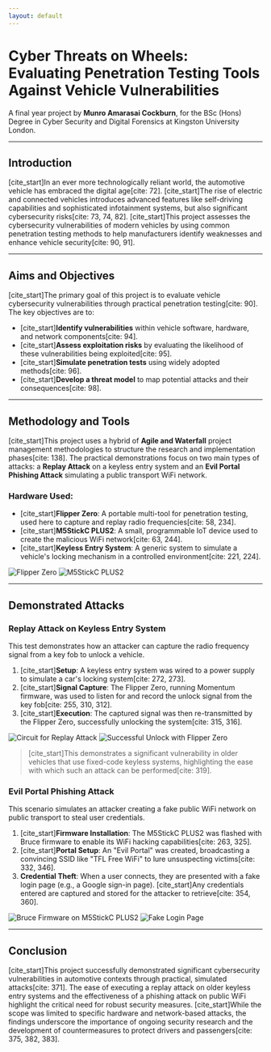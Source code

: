 ```yaml
---
layout: default
---
```


# Cyber Threats on Wheels: Evaluating Penetration Testing Tools Against Vehicle Vulnerabilities

A final year project by **Munro Amarasai Cockburn**, for the BSc (Hons) Degree in Cyber Security and Digital Forensics at Kingston University London.

---

## Introduction

[cite_start]In an ever more technologically reliant world, the automotive vehicle has embraced the digital age[cite: 72]. [cite_start]The rise of electric and connected vehicles introduces advanced features like self-driving capabilities and sophisticated infotainment systems, but also significant cybersecurity risks[cite: 73, 74, 82]. [cite_start]This project assesses the cybersecurity vulnerabilities of modern vehicles by using common penetration testing methods to help manufacturers identify weaknesses and enhance vehicle security[cite: 90, 91].

***

## Aims and Objectives

[cite_start]The primary goal of this project is to evaluate vehicle cybersecurity vulnerabilities through practical penetration testing[cite: 90]. The key objectives are to:

* [cite_start]**Identify vulnerabilities** within vehicle software, hardware, and network components[cite: 94].
* [cite_start]**Assess exploitation risks** by evaluating the likelihood of these vulnerabilities being exploited[cite: 95].
* [cite_start]**Simulate penetration tests** using widely adopted methods[cite: 96].
* [cite_start]**Develop a threat model** to map potential attacks and their consequences[cite: 98].

***

## Methodology and Tools

[cite_start]This project uses a hybrid of **Agile and Waterfall** project management methodologies to structure the research and implementation phases[cite: 138]. The practical demonstrations focus on two main types of attacks: a **Replay Attack** on a keyless entry system and an **Evil Portal Phishing Attack** simulating a public transport WiFi network.

### Hardware Used:

* [cite_start]**Flipper Zero**: A portable multi-tool for penetration testing, used here to capture and replay radio frequencies[cite: 58, 234].
* [cite_start]**M5StickC PLUS2**: A small, programmable IoT device used to create the malicious WiFi network[cite: 63, 244].
* [cite_start]**Keyless Entry System**: A generic system to simulate a vehicle's locking mechanism in a controlled environment[cite: 221, 224].

![Flipper Zero](https://github.com/user-attachments/assets/515513a3-b98f-4315-ae78-68e515d9a9f2)
![M5StickC PLUS2](https://github.com/user-attachments/assets/1f30e2f5-d5ae-435e-9fde-0b73c22b102b)

---

## Demonstrated Attacks

### Replay Attack on Keyless Entry System

This test demonstrates how an attacker can capture the radio frequency signal from a key fob to unlock a vehicle.

1.  [cite_start]**Setup**: A keyless entry system was wired to a power supply to simulate a car's locking system[cite: 272, 273].
2.  [cite_start]**Signal Capture**: The Flipper Zero, running Momentum firmware, was used to listen for and record the unlock signal from the key fob[cite: 255, 310, 312].
3.  [cite_start]**Execution**: The captured signal was then re-transmitted by the Flipper Zero, successfully unlocking the system[cite: 315, 316].

![Circuit for Replay Attack](https://github.com/user-attachments/assets/05930e6e-6931-4148-89c0-93a0ca3e8274)
![Successful Unlock with Flipper Zero](https://github.com/user-attachments/assets/f71fd8a8-348f-449e-b851-512b07223e71)

> [cite_start]This demonstrates a significant vulnerability in older vehicles that use fixed-code keyless systems, highlighting the ease with which such an attack can be performed[cite: 319].

### Evil Portal Phishing Attack

This scenario simulates an attacker creating a fake public WiFi network on public transport to steal user credentials.

1.  [cite_start]**Firmware Installation**: The M5StickC PLUS2 was flashed with Bruce firmware to enable its WiFi hacking capabilities[cite: 263, 325].
2.  [cite_start]**Portal Setup**: An "Evil Portal" was created, broadcasting a convincing SSID like "TFL Free WiFi" to lure unsuspecting victims[cite: 332, 346].
3.  **Credential Theft**: When a user connects, they are presented with a fake login page (e.g., a Google sign-in page). [cite_start]Any credentials entered are captured and stored for the attacker to retrieve[cite: 354, 360].

![Bruce Firmware on M5StickC PLUS2](https://github.com/user-attachments/assets/d4d1cc84-93c6-48cd-b9d0-c350ca9f408f)
![Fake Login Page](https://github.com/user-attachments/assets/3b4e7240-abed-4b5b-819a-14d232537c35)

---

## Conclusion

[cite_start]This project successfully demonstrated significant cybersecurity vulnerabilities in automotive contexts through practical, simulated attacks[cite: 371]. The ease of executing a replay attack on older keyless entry systems and the effectiveness of a phishing attack on public WiFi highlight the critical need for robust security measures. [cite_start]While the scope was limited to specific hardware and network-based attacks, the findings underscore the importance of ongoing security research and the development of countermeasures to protect drivers and passengers[cite: 375, 382, 383].

